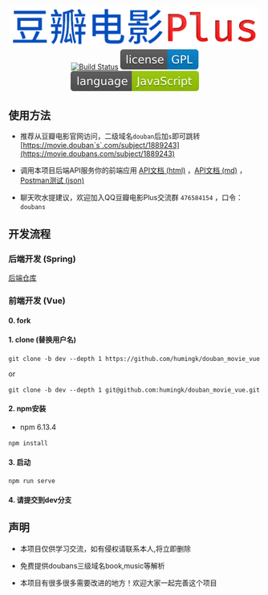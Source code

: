 <div align="center">
<img src="./public/image/logo.png" width="500"/>
</div>
<div align="center">
<a target="_blank" href="https://travis-ci.org/humingk/douban_movie_vue"><img src="https://travis-ci.org/humingk/douban_movie_vue.svg?branch=master" alt="Build Status"></a>
<img src="./image/license-GPL-blue.svg">
<img src="./image/language-JavaScript-green.svg">
</div>


## 使用方法

- 推荐从豆瓣电影官网访问，二级域名`douban`后加`s`即可跳转 [https://movie.douban`s`.com/subject/1889243](https://movie.doubans.com/subject/1889243)


- 调用本项目后端API服务你的前端应用 [API文档 (html)](https://movie.doubans.com/api) ，[API文档 (md)](https://github.com/humingk/douban_movie_plus/blob/master/doc/api/AllInOne.md) ，[Postman测试 (json)](https://github.com/humingk/douban_movie_plus/blob/master/doc/api/postman.json)


- 聊天吹水提建议，欢迎加入QQ豆瓣电影Plus交流群 `476584154` ，口令：`doubans`

## 开发流程

### 后端开发 (Spring)

[后端仓库](https://github.com/humingk/douban_movie_plus)

### 前端开发 (Vue)

#### 0. fork

#### 1. clone (替换用户名)

`git clone -b dev --depth 1 https://github.com/humingk/douban_movie_vue`

or

`git clone -b dev --depth 1 git@github.com:humingk/douban_movie_vue.git`

#### 2. npm安装

- npm 6.13.4

`npm install`

#### 3. 启动

`npm run serve`

#### 4. 请提交到**dev**分支

## 声明

- 本项目仅供学习交流，如有侵权请联系本人,将立即删除

- 免费提供doubans三级域名book,music等解析

- 本项目有很多很多需要改进的地方！欢迎大家一起完善这个项目